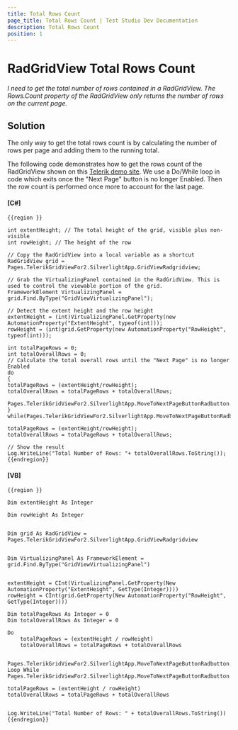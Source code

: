 ```yaml
---
title: Total Rows Count
page_title: Total Rows Count | Test Studio Dev Documentation
description: Total Rows Count
position: 1
---
```

# RadGridView Total Rows Count #

*I need to get the total number of rows contained in a RadGridView. The Rows.Count property of the RadGridView only returns the number of rows on the current page.*

## Solution #

The only way to get the total rows count is by calculating the number of rows per page and adding them to the running total.

The following code demonstrates how to get the rows count of the RadGridView shown on this <a href="http://demos.telerik.com/silverlight/#GridView/PagingLargeData" target="_blank">Telerik demo site</a>. We use a Do/While loop in code which exits once the "Next Page" button is no longer Enabled. Then the row count is performed once more to account for the last page.

#### __[C#]__

    {{region }}

    int extentHeight; // The total height of the grid, visible plus non-visible
    int rowHeight; // The height of the row
    
    // Copy the RadGridView into a local variable as a shortcut
    RadGridView grid = Pages.TelerikGridViewFor2.SilverlightApp.GridViewRadgridview;
    
    // Grab the VirtualizingPanel contained in the RadGridView. This is used to control the viewable portion of the grid.
    FrameworkElement VirtualizingPanel = grid.Find.ByType("GridViewVirtualizingPanel");
    
    // Detect the extent height and the row height
    extentHeight = (int)VirtualizingPanel.GetProperty(new AutomationProperty("ExtentHeight", typeof(int)));
    rowHeight = (int)grid.GetProperty(new AutomationProperty("RowHeight", typeof(int)));
    
    int totalPageRows = 0;    
    int totalOverallRows = 0;
    // Calculate the total overall rows until the "Next Page" is no longer Enabled 
    do
    {
    totalPageRows = (extentHeight/rowHeight);
    totalOverallRows = totalPageRows + totalOverallRows;
        
    Pages.TelerikGridViewFor2.SilverlightApp.MoveToNextPageButtonRadbutton.User.Click(ArtOfTest.WebAii.Core.MouseClickType.LeftClick);
    }
    while(Pages.TelerikGridViewFor2.SilverlightApp.MoveToNextPageButtonRadbutton.IsEnabled);
    
    totalPageRows = (extentHeight/rowHeight);
    totalOverallRows = totalPageRows + totalOverallRows;
    
    // Show the result
    Log.WriteLine("Total Number of Rows: "+ totalOverallRows.ToString());
    {{endregion}}

#### __[VB]__

    {{region }}

    Dim extentHeight As Integer

    Dim rowHeight As Integer


    Dim grid As RadGridView = Pages.TelerikGridViewFor2.SilverlightApp.GridViewRadgridview
    

    Dim VirtualizingPanel As FrameworkElement = grid.Find.ByType("GridViewVirtualizingPanel")
    

    extentHeight = CInt(VirtualizingPanel.GetProperty(New AutomationProperty("ExtentHeight", GetType(Integer))))
    rowHeight = CInt(grid.GetProperty(New AutomationProperty("RowHeight", GetType(Integer))))
    
    Dim totalPageRows As Integer = 0
    Dim totalOverallRows As Integer = 0
    
    Do
        totalPageRows = (extentHeight / rowHeight)
        totalOverallRows = totalPageRows + totalOverallRows
    
        Pages.TelerikGridViewFor2.SilverlightApp.MoveToNextPageButtonRadbutton.User.Click(ArtOfTest.WebAii.Core.MouseClickType.LeftClick)
    Loop While Pages.TelerikGridViewFor2.SilverlightApp.MoveToNextPageButtonRadbutton.IsEnabled
    
    totalPageRows = (extentHeight / rowHeight)
    totalOverallRows = totalPageRows + totalOverallRows
    

    Log.WriteLine("Total Number of Rows: " + totalOverallRows.ToString())
    {{endregion}}
